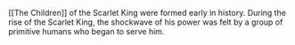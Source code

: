[[The Children]] of the Scarlet King were formed early in history. During the rise of the Scarlet King, the shockwave of his power was felt by a group of primitive humans who began to serve him.
